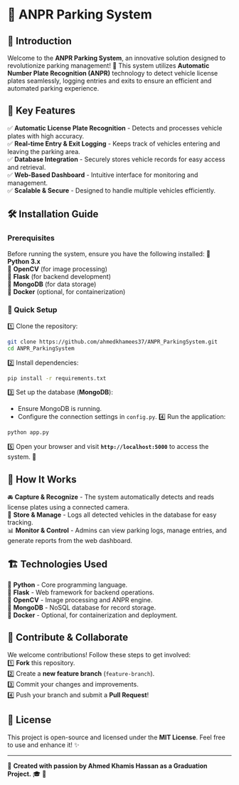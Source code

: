 # 🚗 ANPR Parking System

## 🌟 Introduction
Welcome to the **ANPR Parking System**, an innovative solution designed to revolutionize parking management! 🚀 This system utilizes **Automatic Number Plate Recognition (ANPR)** technology to detect vehicle license plates seamlessly, logging entries and exits to ensure an efficient and automated parking experience. 

## 🎯 Key Features
✅ **Automatic License Plate Recognition** - Detects and processes vehicle plates with high accuracy.  
✅ **Real-time Entry & Exit Logging** - Keeps track of vehicles entering and leaving the parking area.  
✅ **Database Integration** - Securely stores vehicle records for easy access and retrieval.  
✅ **Web-Based Dashboard** - Intuitive interface for monitoring and management.  
✅ **Scalable & Secure** - Designed to handle multiple vehicles efficiently.  

## 🛠 Installation Guide
### Prerequisites
Before running the system, ensure you have the following installed:
🔹 **Python 3.x**  
🔹 **OpenCV** (for image processing)  
🔹 **Flask** (for backend development)  
🔹 **MongoDB** (for data storage)  
🔹 **Docker** (optional, for containerization)  

### 🚀 Quick Setup
1️⃣ Clone the repository:
   ```bash
   git clone https://github.com/ahmedkhamees37/ANPR_ParkingSystem.git
   cd ANPR_ParkingSystem
   ```
2️⃣ Install dependencies:
   ```bash
   pip install -r requirements.txt
   ```
3️⃣ Set up the database (**MongoDB**):
   - Ensure MongoDB is running.
   - Configure the connection settings in `config.py`.
4️⃣ Run the application:
   ```bash
   python app.py
   ```
5️⃣ Open your browser and visit **`http://localhost:5000`** to access the system. 🎉

## 📌 How It Works
🚘 **Capture & Recognize** - The system automatically detects and reads license plates using a connected camera.  
📜 **Store & Manage** - Logs all detected vehicles in the database for easy tracking.  
📊 **Monitor & Control** - Admins can view parking logs, manage entries, and generate reports from the web dashboard.  

## 🏗 Technologies Used
🔹 **Python** - Core programming language.  
🔹 **Flask** - Web framework for backend operations.  
🔹 **OpenCV** - Image processing and ANPR engine.  
🔹 **MongoDB** - NoSQL database for record storage.  
🔹 **Docker** - Optional, for containerization and deployment.  

## 🤝 Contribute & Collaborate
We welcome contributions! Follow these steps to get involved:  
1️⃣ **Fork** this repository.  
2️⃣ Create a **new feature branch** (`feature-branch`).  
3️⃣ Commit your changes and improvements.  
4️⃣ Push your branch and submit a **Pull Request**!  

## 📜 License
This project is open-source and licensed under the **MIT License**. Feel free to use and enhance it! ✨

---
📌 **Created with passion by Ahmed Khamis Hassan as a Graduation Project.** 🎓 🚀

